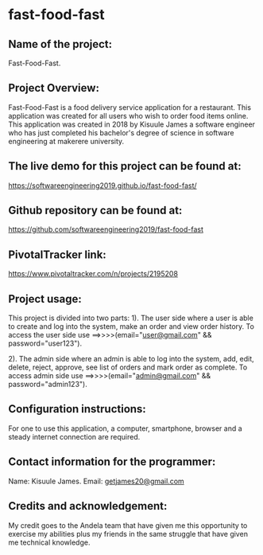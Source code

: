 # fast-food-fast
## Name of the project: ##
Fast-Food-Fast.

## Project Overview: ##
Fast-Food-Fast is a food delivery service application for a restaurant. This application was created for all users who wish to order food items online. This application was created in 2018 by Kisuule James a software engineer who has just completed his bachelor's degree of science in software engineering at makerere university.
## The live demo for this project can be found at: ##
https://softwareengineering2019.github.io/fast-food-fast/

## Github repository can be found at: ##
https://github.com/softwareengineering2019/fast-food-fast

## PivotalTracker link: ##
https://www.pivotaltracker.com/n/projects/2195208

## Project usage: ##
This project is divided into two parts:
1). The user side where a user is able to create and log into the system, make an order and view order history. 
To access the user side use ==>>>>(email="user@gmail.com" && password="user123").

2). The admin side where an admin is able to log into the system, add, edit, delete, reject, approve, see list of orders and mark order as complete.
To access admin side use ==>>>>(email="admin@gmail.com" && password="admin123").

## Configuration instructions: ##
For one to use this application, a computer, smartphone, browser and a steady internet connection are required.

## Contact information for the programmer: ##
Name: Kisuule James.
Email: getjames20@gmail.com

## Credits and acknowledgement: ##
My credit goes to the Andela team that have given me this opportunity to exercise my abilities plus my friends in the same struggle that have given me technical knowledge.
